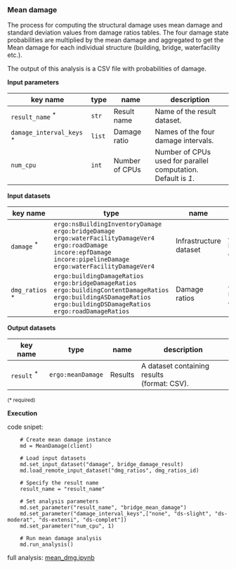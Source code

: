 ### Mean damage

The process for computing the structural damage uses mean damage and standard deviation values from damage ratios tables. 
The four damage state probabilities are multiplied by the mean damage and aggregated to get the Mean damage for 
each individual structure (building, bridge, waterfacility etc.). 

The output of this analysis is a CSV file with probabilities of damage.

**Input parameters**

key name | type | name | description
--- | --- | --- | ---
`result_name` <sup>*</sup> | `str` | Result name | Name of the result dataset.
`damage_interval_keys` <sup>*</sup> | `list` | Damage ratio | Names of the four damage intervals.
`num_cpu` | `int` | Number of CPUs | Number of CPUs used for parallel computation. <br>Default is *1*.

**Input datasets**

key name | type | name | description
--- | --- | --- | ---
`damage` <sup>*</sup> | `ergo:nsBuildingInventoryDamage`<br>`ergo:bridgeDamage`<br>`ergo:waterFacilityDamageVer4`<br>`ergo:roadDamage`<br>`incore:epfDamage`<br>`incore:pipelineDamage`<br>`ergo:waterFacilityDamageVer4`| Infrastructure dataset |  An infrastructure dataset.
`dmg_ratios` <sup>*</sup> | `ergo:buildingDamageRatios`<br>`ergo:bridgeDamageRatios`<br>`ergo:buildingContentDamageRatios`<br>`ergo:buildingASDamageRatios`<br>`ergo:buildingDSDamageRatios`<br>`ergo:roadDamageRatios` | Damage ratios |  A damage ratios dataset.
                             
**Output datasets**

key name | type | name | description
--- | --- | --- | ---
`result` <sup>*</sup> | `ergo:meanDamage` | Results | A dataset containing results <br>(format: CSV).

<small>(* required)</small>

**Execution**

code snipet:

```
    # Create mean damage instance
    md = MeanDamage(client)

    # Load input datasets
    md.set_input_dataset("damage", bridge_damage_result)
    md.load_remote_input_dataset("dmg_ratios", dmg_ratios_id)

    # Specify the result name
    result_name = "result_name"

    # Set analysis parameters
    md.set_parameter("result_name", "bridge_mean_damage")
    md.set_parameter("damage_interval_keys",["none", "ds-slight", "ds-moderat", "ds-extensi", "ds-complet"])
    md.set_parameter("num_cpu", 1)

    # Run mean damage analysis
    md.run_analysis()
```

full analysis: [mean_dmg.ipynb](https://github.com/IN-CORE/incore-docs/blob/master/notebooks/mean_dmg.ipynb)